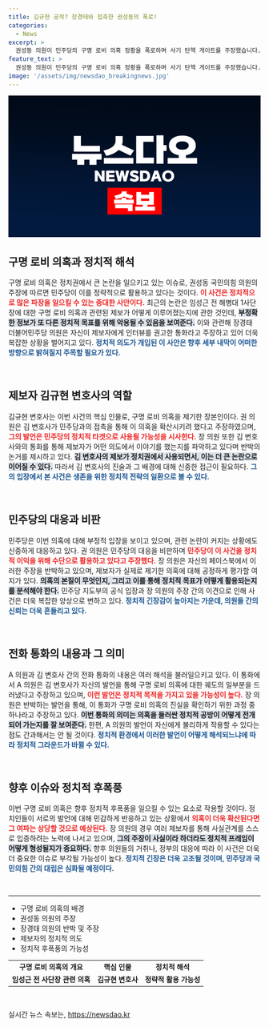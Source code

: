 ```yaml
---
title: 김규현 공작? 장경태와 접촉한 권성동의 폭로!
categories:
  - News
excerpt: >
  권성동 의원이 민주당의 구명 로비 의혹 정황을 폭로하며 사기 탄핵 게이트를 주장했습니다. 장경태 의원은 이에 반박하며 제보자와의 대화가 오해라고 강조했습니다. 양측의 날카로운 공세 속, 진실은 어디에? 클릭해서 확인하세요!
feature_text: >
  권성동 의원이 민주당의 구명 로비 의혹 정황을 폭로하며 사기 탄핵 게이트를 주장했습니다. 장경태 의원은 이에 반박하며 제보자와의 대화가 오해라고 강조했습니다. 양측의 날카로운 공세 속, 진실은 어디에? 클릭해서 확인하세요!
image: '/assets/img/newsdao_breakingnews.jpg'
---
```


<p><img src="/assets/img/newsdao_breakingnews.jpg" alt="implanttips 속보" /></p>

<h2 data-ke-size="size26">구명 로비 의혹과 정치적 해석</h2>

<p data-ke-size="size16">구명 로비 의혹은 정치권에서 큰 논란을 일으키고 있는 이슈로, 권성동 국민의힘 의원의 주장에 따르면 민주당이 이를 정략적으로 활용하고 있다는 것이다. <b><span style="color: #ee2323;">이 사건은 정치적으로 많은 파장을 일으킬 수 있는 중대한 사안이다.</span></b> 최근의 논란은 임성근 전 해병대 1사단장에 대한 구명 로비 의혹과 관련된 제보가 어떻게 이루어졌는지에 관한 것인데, <b><span style="background-color: #21538527;">부정확한 정보가 또 다른 정치적 목표를 위해 악용될 수 있음을 보여준다.</span></b> 이와 관련해 장경태 더불어민주당 의원은 자신이 제보자에게 인터뷰를 권고한 통화라고 주장하고 있어 더욱 복잡한 상황을 벌어지고 있다. <b><span style="color: #1a5490;">정치적 의도가 개입된 이 사안은 향후 세부 내막이 어떠한 방향으로 밝혀질지 주목할 필요가 있다.</span></b></p>

<p data-ke-size="size16">&nbsp;</p>

<h2 data-ke-size="size26">제보자 김규현 변호사의 역할</h2>

<p data-ke-size="size16">김규현 변호사는 이번 사건의 핵심 인물로, 구명 로비 의혹을 제기한 장본인이다. 권 의원은 김 변호사가 민주당과의 접촉을 통해 이 의혹을 확산시키려 했다고 주장하였으며, <b><span style="color: #ee2323;">그의 발언은 민주당의 정치적 타겟으로 사용될 가능성을 시사한다.</span></b> 장 의원 또한 김 변호사와의 통화를 통해 제보자가 어떤 의도에서 이야기를 했는지를 파악하고 있다며 반박의 논거를 제시하고 있다. <b><span style="background-color: #21538527;">김 변호사의 제보가 정치권에서 사용되면서, 이는 더 큰 논란으로 이어질 수 있다.</span></b> 따라서 김 변호사의 진술과 그 배경에 대해 신중한 접근이 필요하다. <b><span style="color: #1a5490;">그의 입장에서 본 사건은 생존을 위한 정치적 전략의 일환으로 볼 수 있다.</span></b></p>

<p data-ke-size="size16">&nbsp;</p>

<h2 data-ke-size="size26">민주당의 대응과 비판</h2>

<p data-ke-size="size16">민주당은 이번 의혹에 대해 부정적 입장을 보이고 있으며, 관련 논란이 커지는 상황에도 신중하게 대응하고 있다. 권 의원은 민주당의 대응을 비판하며 <b><span style="color: #ee2323;">민주당이 이 사건을 정치적 이익을 위해 수단으로 활용하고 있다고 주장했다.</span></b> 장 의원은 자신의 페이스북에서 이러한 주장을 반박하고 있으며, 제보자가 실제로 제기한 의혹에 대해 공정하게 평가할 여지가 있다. <b><span style="background-color: #21538527;">의혹의 본질이 무엇인지, 그리고 이를 통해 정치적 목표가 어떻게 활용되는지를 분석해야 한다.</span></b> 민주당 지도부의 공식 입장과 장 의원의 주장 간의 이견으로 인해 사건은 더욱 복잡한 양상으로 변하고 있다. <b><span style="color: #1a5490;">정치적 긴장감이 높아지는 가운데, 의원들 간의 신뢰는 더욱 흔들리고 있다.</span></b></p>

<p data-ke-size="size16">&nbsp;</p>

<h2 data-ke-size="size26">전화 통화의 내용과 그 의미</h2>

<p data-ke-size="size16">A 의원과 김 변호사 간의 전화 통화의 내용은 여러 해석을 불러일으키고 있다. 이 통화에서 A 의원은 김 변호사가 자신의 발언을 통해 구명 로비 의혹에 대한 궤도의 일부분을 드러냈다고 주장하고 있으며, <b><span style="color: #ee2323;">이런 발언은 정치적 목적을 가지고 있을 가능성이 높다.</span></b> 장 의원은 반박하는 발언을 통해, 이 통화가 구명 로비 의혹의 진실을 확인하기 위한 과정 중 하나라고 주장하고 있다. <b><span style="background-color: #21538527;">이번 통화의 의미는 의혹을 둘러싼 정치적 공방이 어떻게 전개되어 가는지를 잘 보여준다.</span></b> 한편, A 의원의 발언이 자신에게 불리하게 작용할 수 있다는 점도 간과해서는 안 될 것이다. <b><span style="color: #1a5490;">정치적 환경에서 이러한 발언이 어떻게 해석되느냐에 따라 정치적 그라운드가 바뀔 수 있다.</span></b></p>

<p data-ke-size="size16">&nbsp;</p>

<h2 data-ke-size="size26">향후 이슈와 정치적 후폭풍</h2>

<p data-ke-size="size16">이번 구명 로비 의혹은 향후 정치적 후폭풍을 일으킬 수 있는 요소로 작용할 것이다. 정치인들이 서로의 발언에 대해 민감하게 반응하고 있는 상황에서 <b><span style="color: #ee2323;">의혹이 더욱 확산된다면 그 여파는 상당할 것으로 예상된다.</span></b> 장 의원의 경우 여러 제보자를 통해 사실관계를 스스로 입증하려는 노력에 나서고 있으며, <b><span style="background-color: #21538527;">그의 주장이 사실이라 하더라도 정치적 프레임이 어떻게 형성될지가 중요하다.</span></b> 향후 의원들의 거취나, 정부의 대응에 따라 이 사건은 더욱 더 중요한 이슈로 부각될 가능성이 높다. <b><span style="color: #1a5490;">정치적 긴장은 더욱 고조될 것이며, 민주당과 국민의힘 간의 대립은 심화될 예정이다.</span></b></p>

<p data-ke-size="size16">&nbsp;</p>

<hr>

<ul>
    <li>구명 로비 의혹의 배경</li>
    <li>권성동 의원의 주장</li>
    <li>장경태 의원의 반박 및 주장</li>
    <li>제보자의 정치적 의도</li>
    <li>정치적 후폭풍의 가능성</li>
</ul>

<table style="width: 100%; border-collapse: collapse;">
    <tr>
        <td style="text-align: center; height: 17px;"><b>구명 로비 의혹의 개요</b></td>
        <td style="text-align: center; height: 17px;"><b>핵심 인물</b></td>
        <td style="text-align: center; height: 17px;"><b>정치적 해석</b></td>
    </tr>
    <tr>
        <td style="text-align: center; height: 17px;"><b>임성근 전 사단장 관련 의혹</b></td>
        <td style="text-align: center; height: 17px;"><b>김규현 변호사</b></td>
        <td style="text-align: center; height: 17px;"><b>정략적 활용 가능성</b></td>
    </tr>
</table>

<p data-ke-size="size16">&nbsp;</p>
실시간 뉴스 속보는, <a href="https://newsdao.kr" rel="dofollow">https://newsdao.kr</a>


